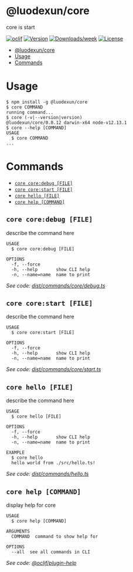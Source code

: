# @luodexun/core

core is start

[![oclif](https://img.shields.io/badge/cli-oclif-brightgreen.svg)](https://oclif.io)
[![Version](https://img.shields.io/npm/v/@luodexun/core.svg)](https://npmjs.org/package/@luodexun/core)
[![Downloads/week](https://img.shields.io/npm/dw/@luodexun/core.svg)](https://npmjs.org/package/@luodexun/core)
[![License](https://img.shields.io/npm/l/@luodexun/core.svg)](https://github.com/https://github.com/luodexun/core.git/core/blob/master/package.json)

<!-- toc -->

- [@luodexun/core](#luodexuncore)
- [Usage](#usage)
- [Commands](#commands)
  <!-- tocstop -->

# Usage

<!-- usage -->

```sh-session
$ npm install -g @luodexun/core
$ core COMMAND
running command...
$ core (-v|--version|version)
@luodexun/core/0.0.12 darwin-x64 node-v12.13.1
$ core --help [COMMAND]
USAGE
  $ core COMMAND
...
```

<!-- usagestop -->

# Commands

<!-- commands -->

- [`core core:debug [FILE]`](#core-coredebug-file)
- [`core core:start [FILE]`](#core-corestart-file)
- [`core hello [FILE]`](#core-hello-file)
- [`core help [COMMAND]`](#core-help-command)

## `core core:debug [FILE]`

describe the command here

```
USAGE
  $ core core:debug [FILE]

OPTIONS
  -f, --force
  -h, --help       show CLI help
  -n, --name=name  name to print
```

_See code: [dist/commands/core/debug.ts](https://github.com/luodexun/core.git/core/blob/v0.0.12/dist/commands/core/debug.ts)_

## `core core:start [FILE]`

describe the command here

```
USAGE
  $ core core:start [FILE]

OPTIONS
  -f, --force
  -h, --help       show CLI help
  -n, --name=name  name to print
```

_See code: [dist/commands/core/start.ts](https://github.com/luodexun/core.git/core/blob/v0.0.12/dist/commands/core/start.ts)_

## `core hello [FILE]`

describe the command here

```
USAGE
  $ core hello [FILE]

OPTIONS
  -f, --force
  -h, --help       show CLI help
  -n, --name=name  name to print

EXAMPLE
  $ core hello
  hello world from ./src/hello.ts!
```

_See code: [dist/commands/hello.ts](https://github.com/luodexun/core.git/core/blob/v0.0.12/dist/commands/hello.ts)_

## `core help [COMMAND]`

display help for core

```
USAGE
  $ core help [COMMAND]

ARGUMENTS
  COMMAND  command to show help for

OPTIONS
  --all  see all commands in CLI
```

_See code: [@oclif/plugin-help](https://github.com/oclif/plugin-help/blob/v2.2.3/src/commands/help.ts)_

<!-- commandsstop -->

